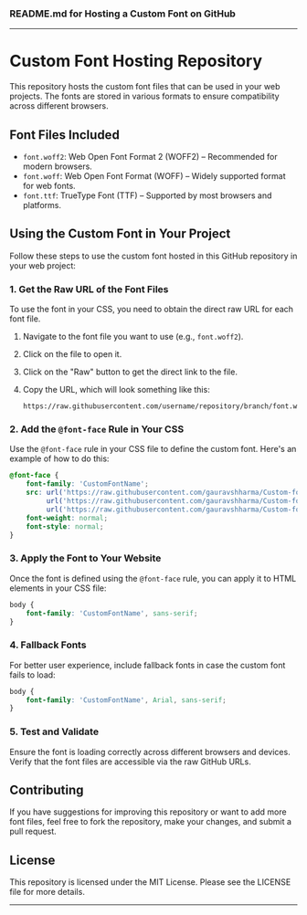 ### **README.md for Hosting a Custom Font on GitHub**

---

# **Custom Font Hosting Repository**

This repository hosts the custom font files that can be used in your web projects. The fonts are stored in various formats to ensure compatibility across different browsers.

## **Font Files Included**
- `font.woff2`: Web Open Font Format 2 (WOFF2) – Recommended for modern browsers.
- `font.woff`: Web Open Font Format (WOFF) – Widely supported format for web fonts.
- `font.ttf`: TrueType Font (TTF) – Supported by most browsers and platforms.

## **Using the Custom Font in Your Project**

Follow these steps to use the custom font hosted in this GitHub repository in your web project:

### **1. Get the Raw URL of the Font Files**

To use the font in your CSS, you need to obtain the direct raw URL for each font file.

1. Navigate to the font file you want to use (e.g., `font.woff2`).
2. Click on the file to open it.
3. Click on the "Raw" button to get the direct link to the file.
4. Copy the URL, which will look something like this:

   ```
   https://raw.githubusercontent.com/username/repository/branch/font.woff2
   ```

### **2. Add the `@font-face` Rule in Your CSS**

Use the `@font-face` rule in your CSS file to define the custom font. Here's an example of how to do this:

```css
@font-face {
    font-family: 'CustomFontName';
    src: url('https://raw.githubusercontent.com/gauravshharma/Custom-font-Open-Sauce/font/font.woff2') format('woff2'),
         url('https://raw.githubusercontent.com/gauravshharma/Custom-font-Open-Sauce/font/font.woff') format('woff'),
         url('https://raw.githubusercontent.com/gauravshharma/Custom-font-Open-Sauceb/font/font.ttf') format('truetype');
    font-weight: normal;
    font-style: normal;
}
```

### **3. Apply the Font to Your Website**

Once the font is defined using the `@font-face` rule, you can apply it to HTML elements in your CSS file:

```css
body {
    font-family: 'CustomFontName', sans-serif;
}
```

### **4. Fallback Fonts**

For better user experience, include fallback fonts in case the custom font fails to load:

```css
body {
    font-family: 'CustomFontName', Arial, sans-serif;
}
```

### **5. Test and Validate**

Ensure the font is loading correctly across different browsers and devices. Verify that the font files are accessible via the raw GitHub URLs.

## **Contributing**

If you have suggestions for improving this repository or want to add more font files, feel free to fork the repository, make your changes, and submit a pull request.

## **License**

This repository is licensed under the MIT License. Please see the LICENSE file for more details.

---
